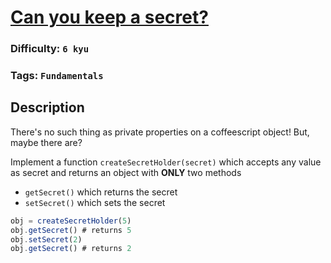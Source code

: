 # [Can you keep a secret?](https://www.codewars.com/kata/5351b35ebaeb67f9110012d2)

### Difficulty: `6 kyu`

### Tags: `Fundamentals`

## Description

There's no such thing as private properties on a coffeescript object! But, maybe there are?

Implement a function `createSecretHolder(secret)` which accepts any value as secret and returns an object with **ONLY** two methods

- `getSecret()` which returns the secret
- `setSecret()` which sets the secret

```js
obj = createSecretHolder(5)
obj.getSecret() # returns 5
obj.setSecret(2)
obj.getSecret() # returns 2
```